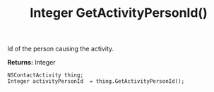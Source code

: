 ﻿---
uid: crmscript_ref_NSContactActivity_GetActivityPersonId
title: Integer GetActivityPersonId()
intellisense: NSContactActivity.GetActivityPersonId
keywords: NSContactActivity, GetActivityPersonId
so.topic: reference
---

Id of the person causing the activity.

**Returns:** Integer


```crmscript
NSContactActivity thing;
Integer activityPersonId  = thing.GetActivityPersonId();
```


